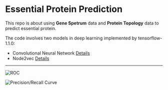 # Essential Protein Prediction

This repo is about using **Gene Spetrum** data and **Protein Topology** data to predict essential protein.

The code involves two models in deep learning implemented by tensorflow-1.1.0:
* Convolutional Neural Network [Details](https://arxiv.org/abs/1408.5882)
* Node2vec [Details](https://github.com/aditya-grover/node2vec)

---

![ROC](https://raw.githubusercontent.com/feizhihui/Essential-Protein-Prediction/blob/master/ROC.jpg)

![Precision/Recall Curve](https://raw.githubusercontent.com/feizhihui/Essential-Protein-Prediction/master/PR.jpg)

